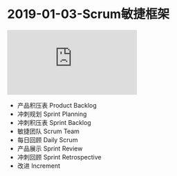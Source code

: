 # 2019-01-03-Scrum敏捷框架

![](https://sggggy.github.io/images/scrum-framework.pdf)



* 产品积压表 Product Backlog
* 冲刺规划 Sprint Planning
* 冲刺积压表 Sprint Backlog
* 敏捷团队 Scrum Team
* 每日回顾 Daily Scrum
* 产品展示 Sprint Review
* 冲刺回顾 Sprint Retrospective
* 改进 Increment